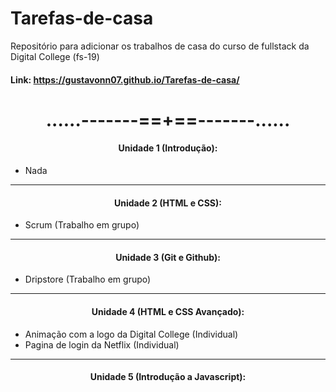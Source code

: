 # Tarefas-de-casa
Repositório para adicionar os trabalhos de casa do curso de fullstack da Digital College (fs-19)

#### Link: https://gustavonn07.github.io/Tarefas-de-casa/

<h1 align='center'>......-------==+==-------......</h1>

<h4 align='center'>Unidade 1 (Introdução):</h4>

- Nada

<hr>

<h4 align='center'>Unidade 2 (HTML e CSS):</h4>

- Scrum (Trabalho em grupo)

<hr>

<h4 align='center'>Unidade 3 (Git e Github):</h4>

- Dripstore (Trabalho em grupo)

<hr>

<h4 align='center'>Unidade 4 (HTML e CSS Avançado):</h4>

- Animação com a logo da Digital College (Individual)
- Pagina de login da Netflix (Individual)

<hr>

<h4 align='center'>Unidade 5 (Introdução a Javascript):</h4>
